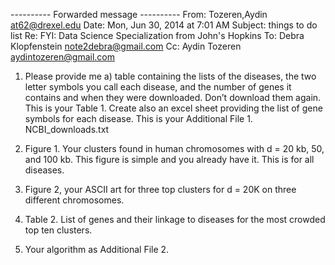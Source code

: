 ---------- Forwarded message ----------
From: Tozeren,Aydin <at62@drexel.edu>
Date: Mon, Jun 30, 2014 at 7:01 AM
Subject: things to do list Re: FYI: Data Science Specialization from John's Hopkins
To: Debra Klopfenstein <note2debra@gmail.com>
Cc: Aydin Tozeren <aydintozeren@gmail.com>



1. Please provide me a) table containing the lists of the
diseases, the two letter symbols you call each disease, and
the number of genes it contains and when they were
downloaded. Don’t download them again. This is your Table 1.
Create also an excel sheet providing the list of gene
symbols for each disease. This is your Additional File 1.
  NCBI_downloads.txt

2. Figure 1. Your clusters found in human chromosomes with
d = 20 kb, 50, and 100 kb. This figure is simple and you
already have it. This is for all diseases.

3. Figure 2, your ASCII art for three top clusters for d =
20K on three different chromosomes.

4. Table 2. List of genes and their linkage to diseases for
the most crowded top ten clusters.

5. Your algorithm as Additional File 2.

